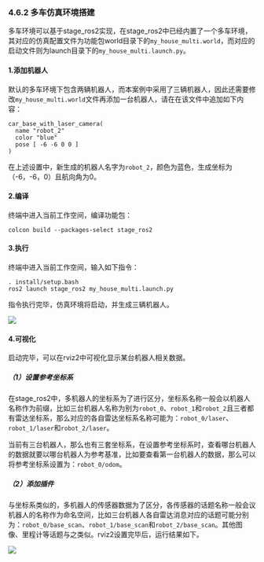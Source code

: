 ### 4.6.2 多车仿真环境搭建

多车环境可以基于stage\_ros2实现，在stage\_ros2中已经内置了一个多车环境，其对应的仿真配置文件为功能包world目录下的`my_house_multi.world`，而对应的启动文件则为launch目录下的`my_house_multi.launch.py`。

#### 1.添加机器人

默认的多车环境下包含两辆机器人，而本案例中采用了三辆机器人，因此还需要修改`my_house_multi.world`文件再添加一台机器人，请在在该文件中追加如下内容：

```
car_base_with_laser_camera(
  name "robot_2"
  color "blue"
  pose [ -6 -6 0 0 ] 
)
```

在上述设置中，新生成的机器人名字为`robot_2`，颜色为蓝色，生成坐标为（-6，-6，0）且航向角为0。

#### 2.编译

终端中进入当前工作空间，编译功能包：

```
colcon build --packages-select stage_ros2
```

#### 3.执行

终端中进入当前工作空间，输入如下指令：

```
. install/setup.bash
ros2 launch stage_ros2 my_house_multi.launch.py
```

指令执行完毕，仿真环境将启动，并生成三辆机器人。

![](/assets/4.6.1_多车.PNG)

#### 4.可视化

启动完毕，可以在rviz2中可视化显示某台机器人相关数据。

##### （1）设置参考坐标系

在stage\_ros2中，多机器人的坐标系为了进行区分，坐标系名称一般会以机器人名称作为前缀，比如三台机器人名称为别为`robot_0`、`robot_1`和`robot_2`且三者都有雷达坐标系，那么对应的各自雷达坐标系名称可能为：`robot_0/laser`、`robot_1/laser`和`robot_2/laser`。

当前有三台机器人，那么也有三套坐标系，在设置参考坐标系时，查看哪台机器人的数据就要以哪台机器人为参考基准，比如要查看第一台机器人的数据，那么可以将参考坐标系设置为：`robot_0/odom`。

##### （2）添加插件

与坐标系类似的，多机器人的传感器数据为了区分，各传感器的话题名称一般会议机器人的名称作为命名空间，比如三台机器人各自雷达消息对应的话题可能分别为：`robot_0/base_scan`、`robot_1/base_scan`和`robot_2/base_scan`。其他图像、里程计等话题与之类似。rviz2设置完毕后，运行结果如下。

![](/assets/4.6.1_多车可视化.PNG)

